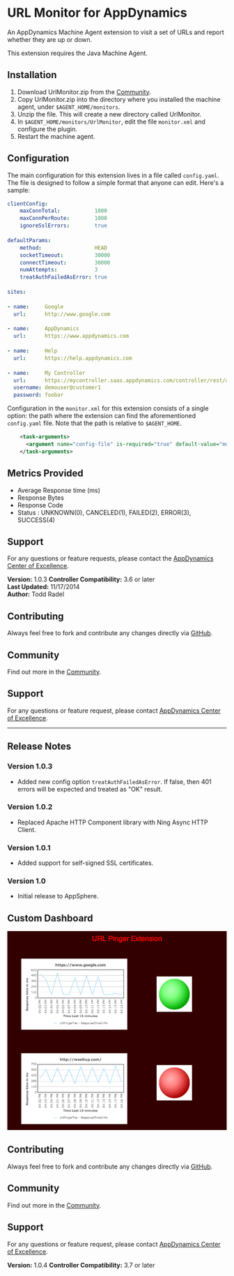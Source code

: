 URL Monitor for AppDynamics
===========================

An AppDynamics Machine Agent extension to visit a set of URLs and report whether they are up or down.

This extension requires the Java Machine Agent.

## Installation ##

1. Download UrlMonitor.zip from the [Community][].
1. Copy UrlMonitor.zip into the directory where you installed the machine agent, under `$AGENT_HOME/monitors`.
1. Unzip the file. This will create a new directory called UrlMonitor.
1. In `$AGENT_HOME/monitors/UrlMonitor`, edit the file `monitor.xml` and configure the plugin.
1. Restart the machine agent.

## Configuration ##

The main configuration for this extension lives in a file called `config.yaml`. The file is designed to follow a simple format that anyone can edit. Here's a sample:

``` yaml
clientConfig:
    maxConnTotal:           1000
    maxConnPerRoute:        1000
    ignoreSslErrors:        true

defaultParams:
    method:                 HEAD
    socketTimeout:          30000
    connectTimeout:         30000
    numAttempts:            3
    treatAuthFailedAsError: true

sites:

- name:     Google
  url:      http://www.google.com

- name:     AppDynamics
  url:      https://www.appdynamics.com

- name:     Help
  url:      https://help.appdynamics.com

- name:     My Controller
  url:      https://mycontroller.saas.appdynamics.com/controller/rest/applications
  username: demouser@customer1
  password: foobar
```

Configuration in the `monitor.xml` for this extension consists of a single option: the path where the extension can find the aforementioned `config.yaml` file. Note that the path is relative to `$AGENT_HOME`.

``` xml
    <task-arguments>
      <argument name="config-file" is-required="true" default-value="monitors/UrlMonitor/config.yaml" />
    </task-arguments>
```

## Metrics Provided ##

- Average Response time (ms)
- Response Bytes
- Response Code
- Status : UNKNOWN(0), CANCELED(1), FAILED(2), ERROR(3), SUCCESS(4)


## Support

For any questions or feature requests, please contact the [AppDynamics Center of Excellence][].

**Version:** 1.0.3 
**Controller Compatibility:** 3.6 or later    
**Last Updated:** 11/17/2014  
**Author:** Todd Radel

## Contributing ##

Always feel free to fork and contribute any changes directly via [GitHub][].

## Community ##

Find out more in the [Community][].

## Support ##

For any questions or feature request, please contact [AppDynamics Center of Excellence][].

------------------------------------------------------------------------------

## Release Notes ##

### Version 1.0.3
 - Added new config option `treatAuthFailedAsError`. If false, then 401 errors will be expected and treated as
   "OK" result. 
 
### Version 1.0.2
 - Replaced Apache HTTP Component library with Ning Async HTTP Client.
 
### Version 1.0.1
 - Added support for self-signed SSL certificates.

### Version 1.0
 - Initial release to AppSphere.


[GitHub]: https://github.com/Appdynamics/url-monitoring-extension
[Community]: http://community.appdynamics.com/
[AppDynamics Center of Excellence]: mailto:help@appdynamics.com


## Custom Dashboard ##
![](https://github.com/Appdynamics/site-monitoring-extension/raw/master/site-monitor-dashboard.png)

## Contributing ##

Always feel free to fork and contribute any changes directly via [GitHub][].

## Community ##

Find out more in the [Community][].

## Support ##

For any questions or feature request, please contact [AppDynamics Center of Excellence][].

**Version:** 1.0.4
**Controller Compatibility:** 3.7 or later

[GitHub]: https://github.com/Appdynamics/url-monitoring-extension
[Community]: http://community.appdynamics.com/
[AppDynamics Center of Excellence]: mailto:help@appdynamics.com

